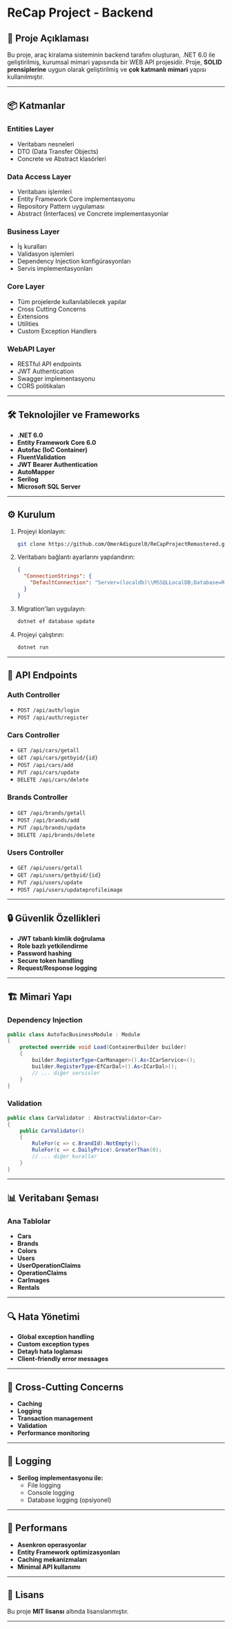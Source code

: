 # ReCap Project - Backend

## 🚀 Proje Açıklaması
Bu proje, araç kiralama sisteminin backend tarafını oluşturan, .NET 6.0 ile geliştirilmiş, kurumsal mimari yapısında bir WEB API projesidir. Proje, **SOLID prensiplerine** uygun olarak geliştirilmiş ve **çok katmanlı mimari** yapısı kullanılmıştır.

---

## 📦 Katmanlar

### **Entities Layer**
- Veritabanı nesneleri
- DTO (Data Transfer Objects)
- Concrete ve Abstract klasörleri

### **Data Access Layer**
- Veritabanı işlemleri
- Entity Framework Core implementasyonu
- Repository Pattern uygulaması
- Abstract (Interfaces) ve Concrete implementasyonlar

### **Business Layer**
- İş kuralları
- Validasyon işlemleri
- Dependency Injection konfigürasyonları
- Servis implementasyonları

### **Core Layer**
- Tüm projelerde kullanılabilecek yapılar
- Cross Cutting Concerns
- Extensions
- Utilities
- Custom Exception Handlers

### **WebAPI Layer**
- RESTful API endpoints
- JWT Authentication
- Swagger implementasyonu
- CORS politikaları

---

## 🛠 Teknolojiler ve Frameworks
- **.NET 6.0**
- **Entity Framework Core 6.0**
- **Autofac (IoC Container)**
- **FluentValidation**
- **JWT Bearer Authentication**
- **AutoMapper**
- **Serilog**
- **Microsoft SQL Server**

---

## ⚙️ Kurulum

1. Projeyi klonlayın:
   ```bash
   git clone https://github.com/OmerAdiguzel0/ReCapProjectRemastered.git
   ```

2. Veritabanı bağlantı ayarlarını yapılandırın:
   ```json
   {
     "ConnectionStrings": {
       "DefaultConnection": "Server=(localdb)\\MSSQLLocalDB;Database=RentACarDb;Trusted_Connection=True;"
     }
   }
   ```

3. Migration'ları uygulayın:
   ```bash
   dotnet ef database update
   ```

4. Projeyi çalıştırın:
   ```bash
   dotnet run
   ```

---

## 📌 API Endpoints

### **Auth Controller**
- `POST /api/auth/login`
- `POST /api/auth/register`

### **Cars Controller**
- `GET /api/cars/getall`
- `GET /api/cars/getbyid/{id}`
- `POST /api/cars/add`
- `PUT /api/cars/update`
- `DELETE /api/cars/delete`

### **Brands Controller**
- `GET /api/brands/getall`
- `POST /api/brands/add`
- `PUT /api/brands/update`
- `DELETE /api/brands/delete`

### **Users Controller**
- `GET /api/users/getall`
- `GET /api/users/getbyid/{id}`
- `PUT /api/users/update`
- `POST /api/users/updateprofileimage`

---

## 🔒 Güvenlik Özellikleri
- **JWT tabanlı kimlik doğrulama**
- **Role bazlı yetkilendirme**
- **Password hashing**
- **Secure token handling**
- **Request/Response logging**

---

## 🏗 Mimari Yapı

### **Dependency Injection**
```csharp
public class AutofacBusinessModule : Module
{
    protected override void Load(ContainerBuilder builder)
    {
        builder.RegisterType<CarManager>().As<ICarService>();
        builder.RegisterType<EfCarDal>().As<ICarDal>();
        // ... diğer servisler
    }
}
```

### **Validation**
```csharp
public class CarValidator : AbstractValidator<Car>
{
    public CarValidator()
    {
        RuleFor(c => c.BrandId).NotEmpty();
        RuleFor(c => c.DailyPrice).GreaterThan(0);
        // ... diğer kurallar
    }
}
```

---

## 📊 Veritabanı Şeması

### **Ana Tablolar**
- **Cars**
- **Brands**
- **Colors**
- **Users**
- **UserOperationClaims**
- **OperationClaims**
- **CarImages**
- **Rentals**

---

## 🔍 Hata Yönetimi
- **Global exception handling**
- **Custom exception types**
- **Detaylı hata loglaması**
- **Client-friendly error messages**

---

## 🔄 Cross-Cutting Concerns
- **Caching**
- **Logging**
- **Transaction management**
- **Validation**
- **Performance monitoring**

---

## 📝 Logging
- **Serilog implementasyonu ile:**
  - File logging
  - Console logging
  - Database logging (opsiyonel)

---

## 🚀 Performans
- **Asenkron operasyonlar**
- **Entity Framework optimizasyonları**
- **Caching mekanizmaları**
- **Minimal API kullanımı**

---

## 📄 Lisans
Bu proje **MIT lisansı** altında lisanslanmıştır.

---


